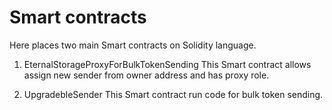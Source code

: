 # Smart contracts
Here places two main Smart contracts on Solidity language.

1. EternalStorageProxyForBulkTokenSending
This Smart contract allows assign new sender from owner address and has proxy role.

2. UpgradebleSender
This Smart contract run code for bulk token sending.

